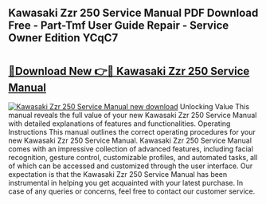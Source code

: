 ## Kawasaki Zzr 250 Service Manual PDF Download Free - Part-Tmf User Guide Repair - Service Owner Edition YCqC7

# <h2><a href="http://bc77401.oget.top/?id=Kawasaki+Zzr+250+Service+Manual">🔗Download New 👉🔴 Kawasaki Zzr 250 Service Manual</a></h2>

[![Kawasaki Zzr 250 Service Manual new download](https://i.imgur.com/5g1atiW.png)](http://bc77401.oget.top/?id=Kawasaki+Zzr+250+Service+Manual)
Unlocking Value This manual reveals the full value of your new Kawasaki Zzr 250 Service Manual with detailed explanations of features and functionalities. Operating Instructions This manual outlines the correct operating procedures for your new Kawasaki Zzr 250 Service Manual. Kawasaki Zzr 250 Service Manual comes with an impressive collection of advanced features, including facial recognition, gesture control, customizable profiles, and automated tasks, all of which can be accessed and customized through the user interface. Our expectation is that the Kawasaki Zzr 250 Service Manual has been instrumental in helping you get acquainted with your latest purchase. In case of any queries or concerns, feel free to contact our customer service.
